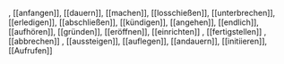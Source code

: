 , [[anfangen]], [[dauern]], [[machen]], [[losschießen]], [[unterbrechen]], [[erledigen]], [[abschließen]], [[kündigen]], [[angehen]], [[endlich]], [[aufhören]], [[gründen]], [[eröffnen]], [[einrichten]]
, [[fertigstellen]]
, [[abbrechen]]
, [[aussteigen]], [[auflegen]], [[andauern]], [[initiieren]], [[Aufrufen]]